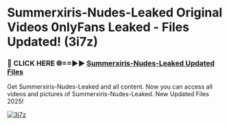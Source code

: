 # Summerxiris-Nudes-Leaked Original Videos 0nlyFans Leaked - Files Updated! (3i7z)

<h3>🔴 CLICK HERE 🌐==►► <a href="https://tinyurl.com/5h6xmrr3" rel="nofollow">Summerxiris-Nudes-Leaked Updated Files</a></h3>

Get Summerxiris-Nudes-Leaked and all content. Now you can access all videos and pictures of Summerxiris-Nudes-Leaked. New Updated Files 2025!

[![3i7z](https://i.imgur.com/KVD873Z.gif)](https://tinyurl.com/5h6xmrr3)

